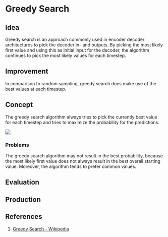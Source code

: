 # Greedy Search

## Idea

Greedy search is an approach commonly used in encoder decoder architectures to pick the decoder in- and outputs.
By picking the most likely first value and using this as initial input for the decoder, the algorithm continues to pick the most likely values for each timestep.

## Improvement

In comparison to random sampling, greedy search does make use of the best values at each timestep.

## Concept

The greedy search algorithm always tries to pick the currently best value for each timestep and tries to maximize the probability for the predictions.

<!-- $max P(y^1, ..., y^{T_y} | x)$ -->
![](https://latex.codecogs.com/svg.latex?maxP(y^1,...,y^{T_y}|x))

### Problems

The greedy search algorithm may not result in the best probability, because the most likely first value does not always result in the best overall starting value.
Moreover, the algorithm tends to prefer common values.

## Evaluation

## Production

## References

1. [Greedy Search - Wikipedia](https://en.wikipedia.org/wiki/Greedy_algorithm)
